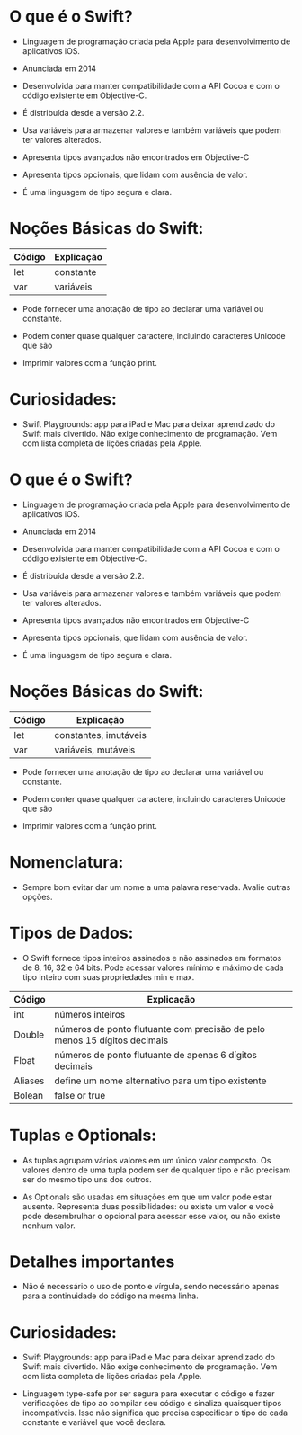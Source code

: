 
# O que é o Swift?

- Linguagem de programação criada pela Apple para desenvolvimento de aplicativos iOS. 

- Anunciada em 2014

- Desenvolvida para manter compatibilidade com a API Cocoa e com o código existente em Objective-C. 

- É distribuída desde a versão 2.2. 

- Usa variáveis para armazenar valores e também variáveis que podem ter valores alterados. 

- Apresenta tipos avançados não encontrados em Objective-C

- Apresenta tipos opcionais, que lidam com ausência de valor. 

- É uma linguagem de tipo segura e clara. 

# Noções Básicas do Swift:

| Código | Explicação |
| ----- | --------|
| let | constante |
| var | variáveis | 

- Pode fornecer uma anotação de tipo ao declarar uma variável ou constante. 

- Podem conter quase qualquer caractere, incluindo caracteres Unicode que são 

- Imprimir valores com a função print. 



# Curiosidades: 

- Swift Playgrounds: app para iPad e Mac para deixar aprendizado do Swift mais divertido. Não exige conhecimento de programação. Vem com lista completa de lições criadas pela Apple. 



# O que é o Swift?

- Linguagem de programação criada pela Apple para desenvolvimento de aplicativos iOS. 

- Anunciada em 2014

- Desenvolvida para manter compatibilidade com a API Cocoa e com o código existente em Objective-C. 

- É distribuída desde a versão 2.2. 

- Usa variáveis para armazenar valores e também variáveis que podem ter valores alterados. 

- Apresenta tipos avançados não encontrados em Objective-C

- Apresenta tipos opcionais, que lidam com ausência de valor. 

- É uma linguagem de tipo segura e clara. 

# Noções Básicas do Swift:

| Código | Explicação |
| ----- | --------|
| let | constantes, imutáveis |
| var | variáveis, mutáveis | 

- Pode fornecer uma anotação de tipo ao declarar uma variável ou constante. 

- Podem conter quase qualquer caractere, incluindo caracteres Unicode que são 

- Imprimir valores com a função print. 

# Nomenclatura: 

- Sempre bom evitar dar um nome a uma palavra reservada. Avalie outras opções. 

# Tipos de Dados:

- O Swift fornece tipos inteiros assinados e não assinados em formatos de 8, 16, 32 e 64 bits. Pode acessar valores mínimo e máximo de cada tipo inteiro com suas propriedades min e max. 

| Código | Explicação |
| ----- | --------|
| int | números inteiros |
| Double | números de ponto flutuante com precisão de pelo menos 15 dígitos decimais |
| Float | números de ponto flutuante de apenas 6 dígitos decimais |
| Aliases | define um nome alternativo para um tipo existente |
| Bolean | false or true |

# Tuplas e Optionals: 

- As tuplas agrupam vários valores em um único valor composto. Os valores dentro de uma tupla podem ser de qualquer tipo e não precisam ser do mesmo tipo uns dos outros. 

- As Optionals são usadas em situações em que um valor pode estar ausente. Representa duas possibilidades: ou existe um valor e você pode desembrulhar o opcional para acessar esse valor, ou não existe nenhum valor. 



# Detalhes importantes 

- Não é necessário o uso de ponto e vírgula, sendo necessário apenas para a continuidade do código na mesma linha. 



# Curiosidades: 

- Swift Playgrounds: app para iPad e Mac para deixar aprendizado do Swift mais divertido. Não exige conhecimento de programação. Vem com lista completa de lições criadas pela Apple. 

- Linguagem type-safe por ser segura para executar o código e fazer verificações de tipo ao compilar seu código e sinaliza quaisquer tipos incompatíveis. Isso não significa que precisa especificar o tipo de cada constante e variável que você declara. 






